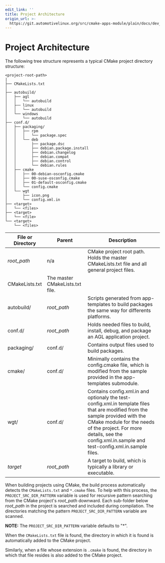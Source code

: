 ```yaml
---
edit_link: ''
title: Project Architecture
origin_url: >-
  https://git.automotivelinux.org/src/cmake-apps-module/plain/docs/dev_guide/project-architecture.md?h=icefish
---
```


<!-- WARNING: This file is generated by fetch_docs.js using /home/boron/Documents/AGL/docs-webtemplate/site/_data/tocs/devguides/icefish/cmake-apps-module-guides-devguides-book.yml -->

# Project Architecture

The following tree structure represents a typical CMake project
directory structure:

```tree
<project-root-path>
|
├── CMakeLists.txt
│
├── autobuild/
│   ├── agl
│   │   └── autobuild
│   ├── linux
│   │   └── autobuild
│   └── windows
│       └── autobuild
├── conf.d/
│   ├── packaging/
│   │   ├── rpm
│   │   │   └── package.spec
│   │   └── deb
│   │       ├── package.dsc
│   │       ├── debian.package.install
│   │       ├── debian.changelog
│   │       ├── debian.compat
│   │       ├── debian.control
│   │       └── debian.rules
│   ├── cmake
│   │   ├── 00-debian-osconfig.cmake
│   │   ├── 00-suse-osconfig.cmake
│   │   ├── 01-default-osconfig.cmake
│   │   └── config.cmake
│   └── wgt
│       ├── icon.png
│       └── config.xml.in
├── <target>
│   └── <files>
├── <target>
│   └── <file>
└── <target>
    └── <files>
```

| File or Directory | Parent | Description |
|----|----|----|
| *root_path* | n/a | CMake project root path. Holds the master CMakeLists.txt file and all general project files.
| CMakeLists.txt | The master CMakeLists.txt file.
| autobuild/ | *root_path* | Scripts generated from app-templates to build packages the same way for differents platforms.
| conf.d/ | *root_path* | Holds needed files to build, install, debug, and package an AGL application project.
| packaging/ | conf.d/ | Contains output files used to build packages.
| cmake/ | conf.d/ | Minimally contains the config.cmake file, which is modified from the sample provided in the app-templates submodule.
| wgt/ | conf.d/ | Contains config.xml.in and optionaly the test-config.xml.in template files that are modified from the sample provided with the CMake module for the needs of the project.  For more details, see the config.xml.in.sample and test-config.xml.in.sample files.
| *target* | *root_path* | A target to build, which is typically a library or executable.

When building projects using CMake, the build process automatically detects
the `CMakeLists.txt` and `*.cmake` files.
To help with this process, the `PROJECT_SRC_DIR_PATTERN` variable
is used for recursive pattern searching from the CMake project's
*root_path* downward.
Each sub-folder below *root_path* in the project is searched and included
during compilation.
The directories matching the pattern `PROJECT_SRC_DIR_PATTERN` variable
are scanned.

**NOTE:** The `PROJECT_SRC_DIR_PATTERN` variable defaults to "*".

When the `CMakeLists.txt` file is found, the directory in which it is found
is automatically added to the CMake project.

Similarly, when a file whose extension is `.cmake` is found, the directory in
which that file resides is also added to the CMake project.



